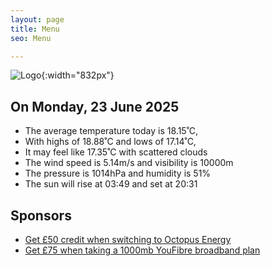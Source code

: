 ```yaml
---
layout: page
title: Menu
seo: Menu

---
```


![Logo](/images/logo.jpg){:width="832px"}

<!-- weather_marker starts -->
## On Monday, 23 June 2025

- The average temperature today is 18.15˚C,
- With highs of 18.88˚C and lows of 17.14˚C,
- It may feel like 17.35˚C with scattered clouds
- The wind speed is 5.14m/s and visibility is 10000m
- The pressure is 1014hPa and humidity is 51%
- The sun will rise at 03:49 and set at 20:31

<!-- weather_marker ends -->

## Sponsors

- [Get £50 credit when switching to Octopus Energy](https://bit.ly/3oD1nnS)
- [Get £75 when taking a 1000mb YouFibre broadband plan](https://aklam.io/91zWhU?)
